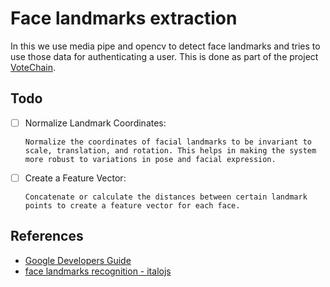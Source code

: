 # Face landmarks extraction

In this we use media pipe and opencv to detect face landmarks and tries to use those data for authenticating a user. This is done as part of the project <a href='https://github.com/aswanthabam/VoteChain'>VoteChain</a>.

## Todo

- [ ] Normalize Landmark Coordinates:

      Normalize the coordinates of facial landmarks to be invariant to scale, translation, and rotation. This helps in making the system more robust to variations in pose and facial expression.
- [ ] Create a Feature Vector:

      Concatenate or calculate the distances between certain landmark points to create a feature vector for each face.

## References

- [Google Developers Guide](https://developers.google.com/mediapipe/solutions/vision/face_landmarker/python)
- [face landmarks recognition - italojs](https://github.com/italojs/facial-landmarks-recognition)